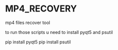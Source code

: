 # MP4_RECOVERY
mp4 files recover tool

to run those scripts u need to install pyqt5 and psutil 

pip install pyqt5 pip install psutil
